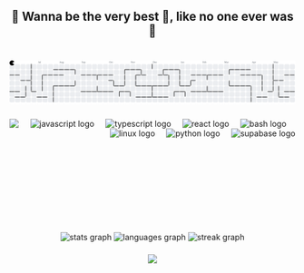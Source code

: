 <h2 align="center">🧩 Wanna be the very best 🏅, like no one ever was 🙂</h2>

###

<br clear="both">

<picture>
  <source media="(prefers-color-scheme: dark)" srcset="https://raw.githubusercontent.com/ProxyInitProxyInit/output/pacman-contribution-graph-dark.svg">
  <source media="(prefers-color-scheme: light)" srcset="https://raw.githubusercontent.com/ProxyInit/ProxyInit/output/pacman-contribution-graph.svg">
  <img alt="pacman contribution graph" src="https://raw.githubusercontent.com/ProxyInit/ProxyInit/output/pacman-contribution-graph.svg">
</picture>

###

<img align="left" height="200" src="https://media0.giphy.com/media/v1.Y2lkPTc5MGI3NjExdDBiaTBjYW40anZqeGxzN2Ixd2U4dmVvMXp5M2UyYjdtbDVlZW96eiZlcD12MV9pbnRlcm5hbF9naWZfYnlfaWQmY3Q9Zw/RttbeHaKO7rtvh9Vch/giphy.gif"/>

###

<div align="right">
  <img src="https://cdn.jsdelivr.net/gh/devicons/devicon/icons/javascript/javascript-original.svg" height="40" alt="javascript logo"  />
  <img width="12" />
  <img src="https://cdn.jsdelivr.net/gh/devicons/devicon/icons/typescript/typescript-original.svg" height="40" alt="typescript logo"  />
  <img width="12" />
  <img src="https://cdn.jsdelivr.net/gh/devicons/devicon/icons/react/react-original.svg" height="40" alt="react logo"  />
  <img width="12" />
  <img src="https://cdn.jsdelivr.net/gh/devicons/devicon/icons/bash/bash-original.svg" height="40" alt="bash logo"  />
  <img width="12" />
  <img src="https://cdn.jsdelivr.net/gh/devicons/devicon/icons/linux/linux-original.svg" height="40" alt="linux logo"  />
  <img width="12" />
  <img src="https://cdn.jsdelivr.net/gh/devicons/devicon/icons/python/python-original.svg" height="40" alt="python logo"  />
  <img width="12" />
  <img src="https://skillicons.dev/icons?i=supabase" height="40" alt="supabase logo"  />
</div>

###

<br clear="both">

<div align="center">
  <img src="https://github-readme-stats.vercel.app/api?username=ProxyInit&hide_title=true&hide_rank=false&show_icons=true&include_all_commits=true&count_private=true&disable_animations=false&theme=github_dark&locale=en&hide_border=true&order=1" height="150" alt="stats graph"  />
  <img src="https://github-readme-stats.vercel.app/api/top-langs?username=ProxyInit&locale=en&hide_title=false&layout=compact&card_width=320&langs_count=5&theme=github_dark&hide_border=true&order=2" height="150" alt="languages graph"  />
  <img src="https://streak-stats.demolab.com?user=ProxyInit&locale=en&mode=daily&theme=github_dark&hide_border=true&border_radius=5&order=3" height="150" alt="streak graph"  />
</div>

###

<div align="center">
  <img src="https://profile-counter.glitch.me/Albez0-An7h/count.svg?"  />
</div>

###
